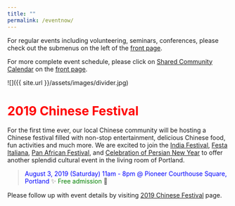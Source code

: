 ```yaml
---
title: ""
permalink: /eventnow/
---
```


For regular events including volunteering, seminars, conferences, please check out the submenus on the left of the [front page](http://pdxchinese.org/).

For more complete event schedule, please click on [Shared Community Calendar](http://pdxchinese.org/events/) on the [front page](http://pdxchinese.org/).

![]({{ site.url }}/assets/images/divider.jpg)

# <span style="color:red">**2019 Chinese Festival**</span>

For the first time ever, our local Chinese community will be hosting a Chinese festival filled with non-stop entertainment, delicious Chinese food, fun activities and much more. We are excited to join the  [India Festival](http://www.icaportland.org/), [Festa Italiana](https://www.festa-italiana.org/), [Pan African Festival](http://www.panafricanfestivalor.org/), and [Celebration of Persian New Year](https://www.andisheh.org/events/norouz-2019/) to offer another splendid cultural event in the living room of Portland.

> <span style="color:blue">August 3, 2019 (Saturday) 11am - 8pm @ Pioneer Courthouse Square, Portland</span>   :sparkles: <span style="color:green"> Free admission</span> :tada:

Please follow up with event details by visiting [2019 Chinese Festival](http://pdxchinese.org/chinesefestival/) page.

